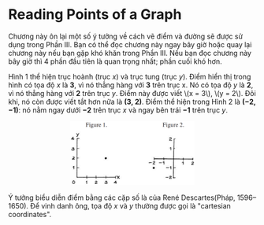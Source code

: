# Reading Points of a Graph

Chương này ôn lại một số ý tưởng về cách vẽ điểm và đường sẽ được sử dụng trong Phần III. Bạn có thể đọc chương này ngay bây giờ hoặc quay lại chương này nếu bạn gặp khó khăn trong Phần III. Nếu bạn đọc chương này bây giờ thì 4 phần đầu tiên là quan trọng nhất; phần cuối khó hơn.

Hình 1 thể hiện trục hoành (trục _x_) và trục tung (trục _y_). Điểm hiển thị trong hình có tọa độ _x_ là **3**, vì nó thẳng hàng với **3** trên trục x. Nó có tọa độ _y_ là **2**, vì nó thẳng hàng với **2** trên trục _y_. Điểm này được viết \\(x = 3\\), \\(y = 2\\). Đôi khi, nó còn được viết tắt hơn nữa là **(3, 2)**. Điểm thể hiện trong Hình 2 là **(−2, −1)**: nó nằm ngay dưới **−2** trên trục _x_ và ngay bên trái **−1** trên trục _y_.

<center><img src="fig12.png" width="50%" height="auto"></center>

Ý tưởng biểu diễn điểm bằng các cặp số là của René Descartes(Pháp, 1596–1650). Để vinh danh ông, tọa độ _x_ và _y_ thường được gọi là "cartesian coordinates".
